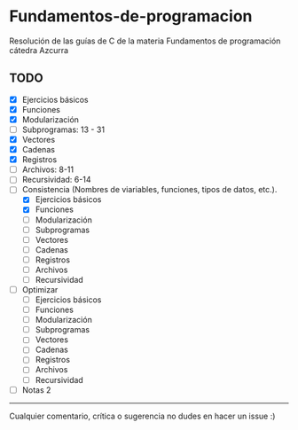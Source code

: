 # Fundamentos-de-programacion

Resolución de las guías de C de la materia Fundamentos de programación cátedra Azcurra

## TODO

-   [x] Ejercicios básicos
-   [x] Funciones
-   [x] Modularización
-   [ ] Subprogramas: 13 - 31
-   [x] Vectores
-   [x] Cadenas
-   [x] Registros
-   [ ] Archivos: 8-11
-   [ ] Recursividad: 6-14
-   [ ] Consistencia (Nombres de viariables, funciones, tipos de datos, etc.).
    -   [x] Ejercicios básicos
    -   [x] Funciones
    -   [ ] Modularización
    -   [ ] Subprogramas
    -   [ ] Vectores
    -   [ ] Cadenas
    -   [ ] Registros
    -   [ ] Archivos
    -   [ ] Recursividad
-   [ ] Optimizar
    -   [ ] Ejercicios básicos
    -   [ ] Funciones
    -   [ ] Modularización
    -   [ ] Subprogramas
    -   [ ] Vectores
    -   [ ] Cadenas
    -   [ ] Registros
    -   [ ] Archivos
    -   [ ] Recursividad
-   [ ] Notas 2

---

Cualquier comentario, crítica o sugerencia no dudes en hacer un issue :)
